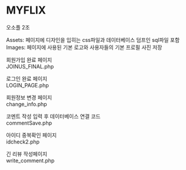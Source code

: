 # MYFLIX
오소플 2조

Assets: 페이지에 디자인을 입히는 css파일과 데이터베이스 덤프인 sql파일 포함<br>
Images: 페이지에 사용된 기본 로고와 사용자들의 기본 프로필 사진 저장<br>

회원가입 완료 페이지<br>
JOINUS_FINAL.php

로그인 완료 페이지<br>
LOGIN_PAGE.php

회원정보 변경 페이지<br>
change_info.php

코멘트 작성 입력 후 데이터베이스 연결 코드<br>
commentSave.php

아이디 중복확인 페이지<br>
idcheck2.php

긴 리뷰 작성페이지<br>
write_comment.php
